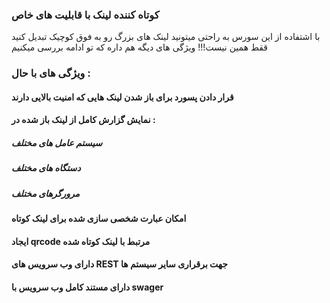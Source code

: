 ### کوتاه کننده لینک با قابلیت های خاص
با اشتفاده از این سورس به راحتی میتونید لینک های بزرگ رو به فوق کوچیک تبدیل کنید
ققط همین نیست!!! ویژگی های دیگه هم داره که تو ادامه بررسی میکنیم
### ویژگی های با حال :
#### قرار دادن پسورد برای باز شدن لینک هایی که امنیت بالایی دارند
#### نمایش گزارش کامل از لینک باز شده در :
##### سیستم عامل های مختلف
##### دستگاه های مختلف
##### مرورگرهای مختلف
#### امکان عبارت شخصی سازی شده برای لینک کوتاه
#### ایجاد qrcode مرتبط با لینک کوتاه شده
#### دارای وب سرویس های REST جهت برقراری سایر سیستم ها
#### دارای مستند کامل وب سرویس با swager

